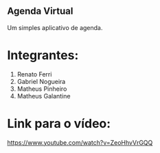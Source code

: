 ## Agenda Virtual
Um simples aplicativo de agenda.

# Integrantes:
1. Renato Ferri
1. Gabriel Nogueira
1. Matheus Pinheiro
1. Matheus Galantine

# Link para o vídeo:
https://www.youtube.com/watch?v=ZeoHhvVrGQQ
